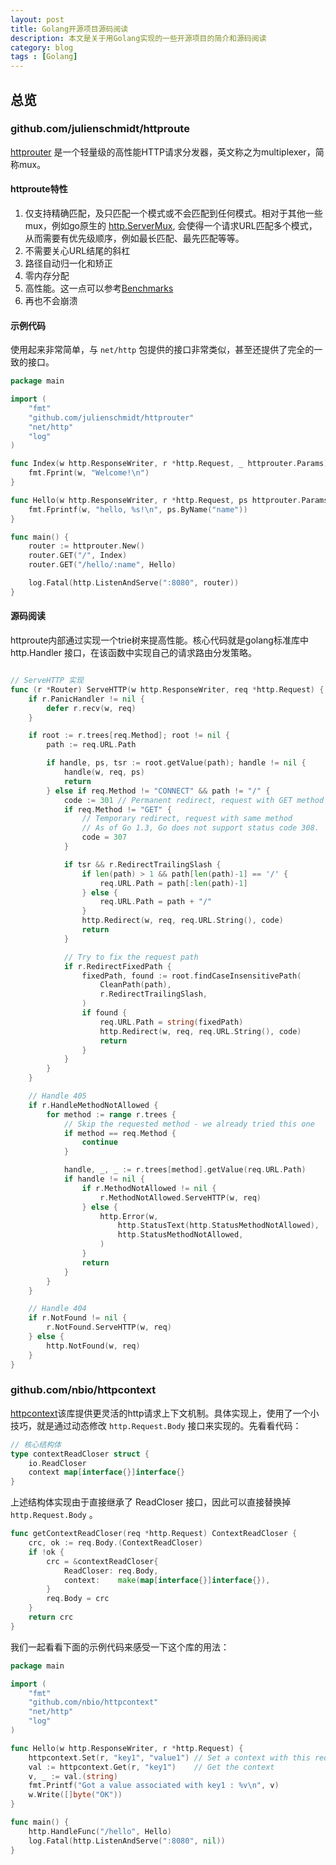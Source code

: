 ```yaml
---
layout: post
title: Golang开源项目源码阅读
description: 本文是关于用Golang实现的一些开源项目的简介和源码阅读
category: blog
tags : [Golang]
---
```


## 总览

### github.com/julienschmidt/httproute

[httprouter](https://github.com/julienschmidt/httprouter "httprouter") 是一个轻量级的高性能HTTP请求分发器，英文称之为multiplexer，简称mux。

#### httproute特性

1. 仅支持精确匹配，及只匹配一个模式或不会匹配到任何模式。相对于其他一些mux，例如go原生的 [http.ServerMux](http://golang.org/pkg/net/http/#ServeMux), 会使得一个请求URL匹配多个模式，从而需要有优先级顺序，例如最长匹配、最先匹配等等。
2. 不需要关心URL结尾的斜杠
3. 路径自动归一化和矫正
4. 零内存分配
5. 高性能。这一点可以参考[Benchmarks](https://github.com/julienschmidt/go-http-routing-benchmark)
6. 再也不会崩溃


#### 示例代码

使用起来非常简单，与 `net/http` 包提供的接口非常类似，甚至还提供了完全的一致的接口。 

```go
package main

import (
    "fmt"
    "github.com/julienschmidt/httprouter"
    "net/http"
    "log"
)

func Index(w http.ResponseWriter, r *http.Request, _ httprouter.Params) {
    fmt.Fprint(w, "Welcome!\n")
}

func Hello(w http.ResponseWriter, r *http.Request, ps httprouter.Params) {
    fmt.Fprintf(w, "hello, %s!\n", ps.ByName("name"))
}

func main() {
    router := httprouter.New()
    router.GET("/", Index)
    router.GET("/hello/:name", Hello)

    log.Fatal(http.ListenAndServe(":8080", router))
}
```

#### 源码阅读

httproute内部通过实现一个trie树来提高性能。核心代码就是golang标准库中 http.Handler 接口，在该函数中实现自己的请求路由分发策略。

```go

// ServeHTTP 实现
func (r *Router) ServeHTTP(w http.ResponseWriter, req *http.Request) {
	if r.PanicHandler != nil {
		defer r.recv(w, req)
	}

	if root := r.trees[req.Method]; root != nil {
		path := req.URL.Path

		if handle, ps, tsr := root.getValue(path); handle != nil {
			handle(w, req, ps)
			return
		} else if req.Method != "CONNECT" && path != "/" {
			code := 301 // Permanent redirect, request with GET method
			if req.Method != "GET" {
				// Temporary redirect, request with same method
				// As of Go 1.3, Go does not support status code 308.
				code = 307
			}

			if tsr && r.RedirectTrailingSlash {
				if len(path) > 1 && path[len(path)-1] == '/' {
					req.URL.Path = path[:len(path)-1]
				} else {
					req.URL.Path = path + "/"
				}
				http.Redirect(w, req, req.URL.String(), code)
				return
			}

			// Try to fix the request path
			if r.RedirectFixedPath {
				fixedPath, found := root.findCaseInsensitivePath(
					CleanPath(path),
					r.RedirectTrailingSlash,
				)
				if found {
					req.URL.Path = string(fixedPath)
					http.Redirect(w, req, req.URL.String(), code)
					return
				}
			}
		}
	}

	// Handle 405
	if r.HandleMethodNotAllowed {
		for method := range r.trees {
			// Skip the requested method - we already tried this one
			if method == req.Method {
				continue
			}

			handle, _, _ := r.trees[method].getValue(req.URL.Path)
			if handle != nil {
				if r.MethodNotAllowed != nil {
					r.MethodNotAllowed.ServeHTTP(w, req)
				} else {
					http.Error(w,
						http.StatusText(http.StatusMethodNotAllowed),
						http.StatusMethodNotAllowed,
					)
				}
				return
			}
		}
	}

	// Handle 404
	if r.NotFound != nil {
		r.NotFound.ServeHTTP(w, req)
	} else {
		http.NotFound(w, req)
	}
}

```

### github.com/nbio/httpcontext

[httpcontext](github.com/nbio/httpcontext)该库提供更灵活的http请求上下文机制。具体实现上，使用了一个小技巧，就是通过动态修改 `http.Request.Body` 接口来实现的。先看看代码：

```go
// 核心结构体
type contextReadCloser struct {
	io.ReadCloser
	context map[interface{}]interface{}
}
```

上述结构体实现由于直接继承了 ReadCloser 接口，因此可以直接替换掉 `http.Request.Body` 。

```go
func getContextReadCloser(req *http.Request) ContextReadCloser {
	crc, ok := req.Body.(ContextReadCloser)
	if !ok {
		crc = &contextReadCloser{
			ReadCloser: req.Body,
			context:    make(map[interface{}]interface{}),
		}
		req.Body = crc
	}
	return crc
}
```

我们一起看看下面的示例代码来感受一下这个库的用法：

```go
package main

import (
    "fmt"
    "github.com/nbio/httpcontext"
    "net/http"
    "log"
)

func Hello(w http.ResponseWriter, r *http.Request) {
    httpcontext.Set(r, "key1", "value1") // Set a context with this request r
    val := httpcontext.Get(r, "key1")    // Get the context
    v, _ := val.(string)
    fmt.Printf("Got a value associated with key1 : %v\n", v)
    w.Write([]byte("OK"))
}

func main() {
    http.HandleFunc("/hello", Hello)
    log.Fatal(http.ListenAndServe(":8080", nil))
}
```